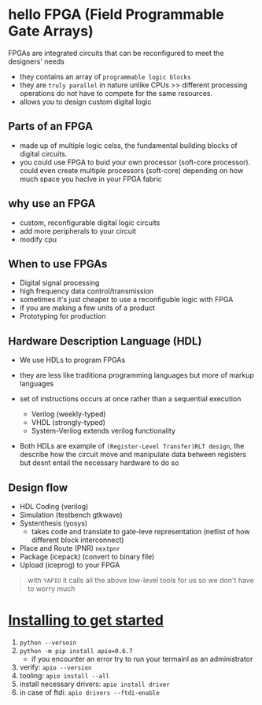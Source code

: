 # hello FPGA (Field Programmable Gate Arrays)
FPGAs are integrated circuits that can be reconfigured to meet the designers' needs
- they contains an array of `programmable logic blocks`
- they are `truly parallel` in nature unlike CPUs >> different processing operations do not have to compete for the same resources. 
- allows you to design custom digital logic
## Parts of an FPGA
- made up of multiple logic celss, the fundamental building blocks of digital circuits.  
- you could use FPGA to buid your own processor (soft-core processor). could even create multiple processors (soft-core) depending on how much space you haclve in your FPGA fabric

## why use an FPGA
- custom, reconfigurable digital logic circuits
- add more peripherals to your circuit
- modify cpu


## When to use FPGAs
- Digital signal processing
- high frequency data control/transmission
- sometimes it's just cheaper to use a reconfiguble logic with FPGA
- if you are making a few units of a product
- Prototyping for production 

## Hardware Description Language (HDL)
- We use HDLs to program FPGAs
- they are less like traditiona programming languages but more of markup languages
- set of instructions occurs at once rather than a sequential execution
    - Verilog (weekly-typed)
    - VHDL (strongly-typed)
    - System-Verilog extends verilog functionality

- Both HDLs are example of `(Register-Level Transfer)RLT design`, the describe how the circuit move and manipulate data between registers but desnt entail the necessary hardware to do so

## Design flow
- HDL Coding (verilog)
- Simulation (testbench gtkwave)
- Systenthesis (yosys)
    - takes code and translate to gate-leve representation (netlist of how different block interconnect)
- Place and Route (PNR) `nextpnr`
- Package (icepack) (convert to binary file)
- Upload (iceprog) to your FPGA
> with `YAPIO` it calls all the above low-level tools for us so we don't have to worry much

 # [Installing to get started](https://youtu.be/gtkQ84Euyww?si=WTLcoFpK9YusJ3oJ)

 1. `python --versoin`
 2. `python -m pip install apio=0.6.7`
    - if you encounter an error try to run your termainl as an administrator
3. verify: `apio --version`
4. tooling: `apio install --all` 
5. install necessary drivers: `apio install driver`
6. in case of ftdi: `apio drivers --ftdi-enable`
